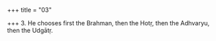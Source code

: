 +++
title = "03"

+++
3. He chooses first the Brahman, then the Hotṛ, then the Adhvaryu, then the Udgātṛ.
